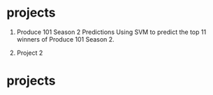 # projects

1. Produce 101 Season 2 Predictions 
Using SVM to predict the top 11 winners of Produce 101 Season 2. 

2. Project 2 

# projects

